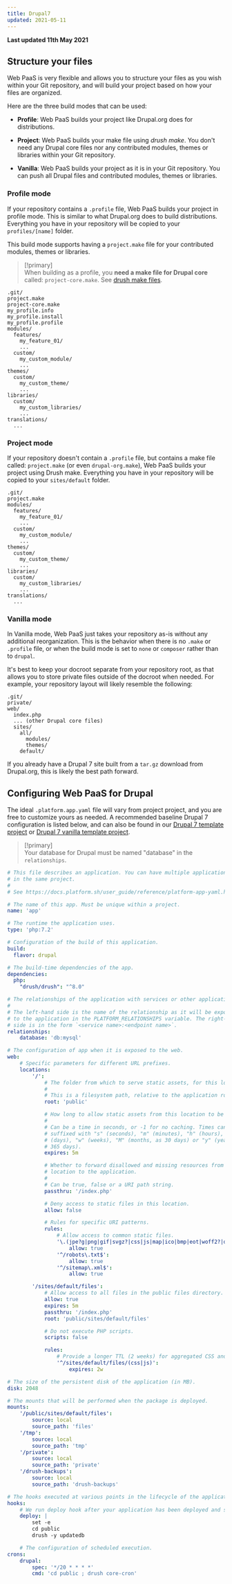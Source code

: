 ```yaml
---
title: Drupal7
updated: 2021-05-11
---
```


**Last updated 11th May 2021**


## Structure your files

Web PaaS is very flexible and allows you to structure your files as you wish within your Git repository, and will build your project based on how your files are organized.

Here are the three build modes that can be used:

-   **Profile**: Web PaaS builds your project like Drupal.org does for distributions.

-   **Project**: Web PaaS builds your make file using *drush make*. You don't need any Drupal core files nor any contributed modules, themes or libraries within your Git repository.

-   **Vanilla**: Web PaaS builds your project as it is in your Git repository. You can push all Drupal files and contributed modules, themes or libraries.


### Profile mode

If your repository contains a `.profile` file, Web PaaS builds your project in profile mode. This is similar to what Drupal.org does to build distributions. Everything you have in your repository will be copied to your `profiles/[name]` folder.

This build mode supports having a `project.make` file for your contributed modules, themes or libraries.

> [!primary]  
> When building as a profile, you **need a make file for Drupal core** called: `project-core.make`. See
> [drush make files](/pages/web/web-paas/frameworks-drupal7/drush).
> 

```text
.git/
project.make
project-core.make
my_profile.info
my_profile.install
my_profile.profile
modules/
  features/
    my_feature_01/
    ...
  custom/
    my_custom_module/
    ...
themes/
  custom/
    my_custom_theme/
    ...
libraries/
  custom/
    my_custom_libraries/
    ...
translations/
  ...
```

### Project mode

If your repository doesn't contain a `.profile` file, but contains a make file called: `project.make` (or even `drupal-org.make`), Web PaaS builds your project using Drush make. Everything you have in your repository will be copied to your `sites/default` folder.

```text
.git/
project.make
modules/
  features/
    my_feature_01/
    ...
  custom/
    my_custom_module/
    ...
themes/
  custom/
    my_custom_theme/
    ...
libraries/
  custom/
    my_custom_libraries/
    ...
translations/
  ...
```

### Vanilla mode

In Vanilla mode, Web PaaS just takes your repository as-is without any additional reorganization.  This is the behavior when there is no `.make` or `.profile` file, or when the build mode is set to `none` or `composer` rather than to `drupal`.

It's best to keep your docroot separate from your repository root, as that allows you to store private files outside of the docroot when needed.  For example, your repository layout will likely resemble the following:

```text
.git/
private/
web/
  index.php
  ... (other Drupal core files)
  sites/
    all/
      modules/
      themes/
    default/
```

If you already have a Drupal 7 site built from a `tar.gz` download from Drupal.org, this is likely the best path forward.

## Configuring Web PaaS for Drupal

The ideal `.platform.app.yaml` file will vary from project project, and you are free to customize yours as needed.  A recommended baseline Drupal 7 configuration is listed below, and can also be found in our [Drupal 7 template project](https://github.com/platformsh-templates/drupal7) or [Drupal 7 vanilla template project](https://github.com/platformsh-templates/drupal7-vanilla).

> [!primary]  
> Your database for Drupal must be named "database" in the `relationships`.
> 


```yaml   
# This file describes an application. You can have multiple applications
# in the same project.
#
# See https://docs.platform.sh/user_guide/reference/platform-app-yaml.html

# The name of this app. Must be unique within a project.
name: 'app'

# The runtime the application uses.
type: 'php:7.2'

# Configuration of the build of this application.
build:
  flavor: drupal

# The build-time dependencies of the app.
dependencies:
  php:
    "drush/drush": "^8.0"

# The relationships of the application with services or other applications.
#
# The left-hand side is the name of the relationship as it will be exposed
# to the application in the PLATFORM_RELATIONSHIPS variable. The right-hand
# side is in the form `<service name>:<endpoint name>`.
relationships:
    database: 'db:mysql'

# The configuration of app when it is exposed to the web.
web:
    # Specific parameters for different URL prefixes.
    locations:
        '/':
            # The folder from which to serve static assets, for this location.
            #
            # This is a filesystem path, relative to the application root.
            root: 'public'

            # How long to allow static assets from this location to be cached.
            #
            # Can be a time in seconds, or -1 for no caching. Times can be
            # suffixed with "s" (seconds), "m" (minutes), "h" (hours), "d"
            # (days), "w" (weeks), "M" (months, as 30 days) or "y" (years, as
            # 365 days).
            expires: 5m

            # Whether to forward disallowed and missing resources from this
            # location to the application.
            #
            # Can be true, false or a URI path string.
            passthru: '/index.php'

            # Deny access to static files in this location.
            allow: false

            # Rules for specific URI patterns.
            rules:
                # Allow access to common static files.
                '\.(jpe?g|png|gif|svgz?|css|js|map|ico|bmp|eot|woff2?|otf|ttf)$':
                    allow: true
                '^/robots\.txt$':
                    allow: true
                '^/sitemap\.xml$':
                    allow: true

        '/sites/default/files':
            # Allow access to all files in the public files directory.
            allow: true
            expires: 5m
            passthru: '/index.php'
            root: 'public/sites/default/files'

            # Do not execute PHP scripts.
            scripts: false

            rules:
                # Provide a longer TTL (2 weeks) for aggregated CSS and JS files.
                '^/sites/default/files/(css|js)':
                    expires: 2w

# The size of the persistent disk of the application (in MB).
disk: 2048

# The mounts that will be performed when the package is deployed.
mounts:
    '/public/sites/default/files':
        source: local
        source_path: 'files'
    '/tmp':
        source: local
        source_path: 'tmp'
    '/private':
        source: local
        source_path: 'private'
    '/drush-backups':
        source: local
        source_path: 'drush-backups'

# The hooks executed at various points in the lifecycle of the application.
hooks:
    # We run deploy hook after your application has been deployed and started.
    deploy: |
        set -e
        cd public
        drush -y updatedb

    # The configuration of scheduled execution.
crons:
    drupal:
        spec: '*/20 * * * *'
        cmd: 'cd public ; drush core-cron'

```  

